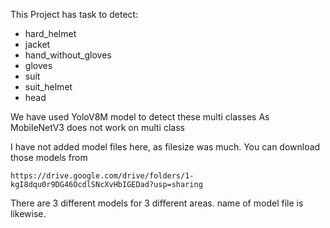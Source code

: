 This Project has task to detect:
* hard_helmet
* jacket
* hand_without_gloves
* gloves
* suit
* suit_helmet
* head

We have used YoloV8M model to detect these multi classes
As MobileNetV3 does not work on multi class

I have not added model files here, as filesize was much.
You can download those models from

```
https://drive.google.com/drive/folders/1-kgI8dqu0r9DG46OcdlSNcXvHbIGEDad?usp=sharing
```

There are 3 different models for 3 different areas.
name of model file is likewise.

